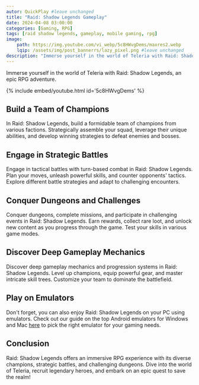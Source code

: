 ```yaml
---
autor: QuickPlay #leave unchanged
title: "Raid: Shadow Legends Gameplay"
date: 2024-04-08 03:00:00
categories: [Gaming, RPG]
tags: [raid shadow legends, gameplay, mobile gaming, rpg]
image: 
    path: https://img.youtube.com/vi_webp/5c8HWvgDems/maxres2.webp 
    lqip: /assets/img/post_bannerrs/lazy_pixel.png #leave unchanged
description: "Immerse yourself in the world of Teleria with Raid: Shadow Legends, an epic RPG adventure. Build a team of champions, engage in strategic battles, and conquer dungeons. Discover its deep gameplay mechanics, stunning visuals, and legendary heroes."
---
```


Immerse yourself in the world of Teleria with Raid: Shadow Legends, an epic RPG adventure.

{% include embed/youtube.html id='5c8HWvgDems' %}

## Build a Team of Champions
In Raid: Shadow Legends, build a formidable team of champions from various factions. Strategically assemble your squad, leverage their unique abilities, and develop winning strategies to defeat enemies and bosses.

## Engage in Strategic Battles
Engage in tactical battles with turn-based combat in Raid: Shadow Legends. Plan your moves, unleash powerful skills, and counter opponents' tactics. Explore different battle strategies and adapt to challenging encounters.

## Conquer Dungeons and Challenges
Conquer dungeons, complete missions, and participate in challenging events in Raid: Shadow Legends. Earn rewards, collect rare loot, and unlock new content as you progress through the game. Test your skills in various game modes.

## Discover Deep Gameplay Mechanics
Discover deep gameplay mechanics and progression systems in Raid: Shadow Legends. Level up champions, equip powerful gear, and master intricate skill trees. Customize your team to dominate the battlefield.

## Play on Emulators
Don't forget, you can also enjoy Raid: Shadow Legends on your PC using emulators. Check out our guide on the top Android emulators for Windows and Mac [here](https://quickplaymobile.github.io/posts/Top-10-Best-Android-Emulators-for-Windows-and-Mac/) to pick the right emulator for your gaming needs.

## Conclusion
Raid: Shadow Legends offers an immersive RPG experience with its diverse champions, strategic battles, and challenging dungeons. Dive into the world of Teleria, recruit legendary heroes, and embark on an epic quest to save the realm!

